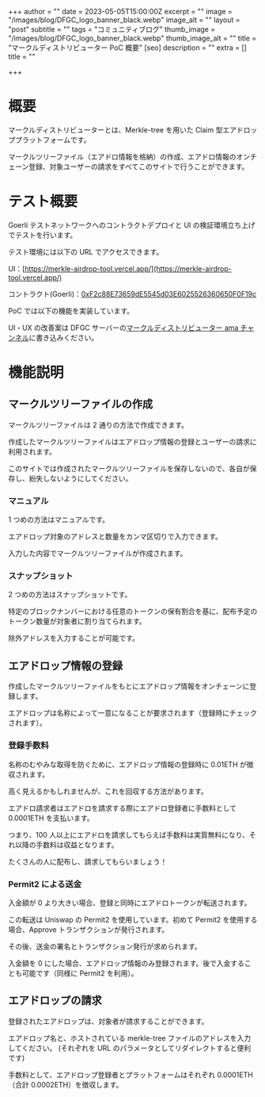 +++
author = ""
date = 2023-05-05T15:00:00Z
excerpt = ""
image = "/images/blog/DFGC_logo_banner_black.webp"
image_alt = ""
layout = "post"
subtitle = ""
tags = "コミュニティブログ"
thumb_image = "/images/blog/DFGC_logo_banner_black.webp"
thumb_image_alt = ""
title = "マークルディストリビューター PoC 概要"
[seo]
description = ""
extra = []
title = ""

+++

# 概要

マークルディストリビューターとは、Merkle-tree を用いた Claim 型エアドロッププラットフォームです。

マークルツリーファイル（エアドロ情報を格納）の作成、エアドロ情報のオンチェーン登録、対象ユーザーの請求をすべてこのサイトで行うことができます。

# テスト概要

Goerli テストネットワークへのコントラクトデプロイと UI の検証環境立ち上げでテストを行います。

テスト環境には以下の URL でアクセスできます。

UI：[https://merkle-airdrop-tool.vercel.app/](https://merkle-airdrop-tool.vercel.app/)

コントラクト(Goerli)：[0xF2c88E73659dE5545d03E6025526360650F0F19c](https://goerli.etherscan.io/address/0xF2c88E73659dE5545d03E6025526360650F0F19c)

PoC では以下の機能を実装しています。

UI・UX の改善案は DFGC サーバーの[マークルディストリビューター ama チャンネル](https://discord.com/channels/705052448418693180/1102226861330804766)に書き込みください。

# 機能説明

## マークルツリーファイルの作成

マークルツリーファイルは 2 通りの方法で作成できます。

作成したマークルツリーファイルはエアドロップ情報の登録とユーザーの請求に利用されます。

このサイトでは作成されたマークルツリーファイルを保存しないので、各自が保存し、紛失しないようにしてください。

### マニュアル

1 つめの方法はマニュアルです。

エアドロップ対象のアドレスと数量をカンマ区切りで入力できます。

入力した内容でマークルツリーファイルが作成されます。

### スナップショット

2 つめの方法はスナップショットです。

特定のブロックナンバーにおける任意のトークンの保有割合を基に、配布予定のトークン数量が対象者に割り当てられます。

除外アドレスを入力することが可能です。

## エアドロップ情報の登録

作成したマークルツリーファイルをもとにエアドロップ情報をオンチェーンに登録します。

エアドロップは名称によって一意になることが要求されます（登録時にチェックされます）。

### 登録手数料

名称のむやみな取得を防ぐために、エアドロップ情報の登録時に 0.01ETH が徴収されます。

高く見えるかもしれませんが、これを回収する方法があります。

エアドロ請求者はエアドロを請求する際にエアドロ登録者に手数料として 0.0001ETH を支払います。

つまり、100 人以上にエアドロを請求してもらえば手数料は実質無料になり、それ以降の手数料は収益となります。

たくさんの人に配布し、請求してもらいましょう！

### Permit2 による送金

入金額が 0 より大きい場合、登録と同時にエアドロトークンが転送されます。

この転送は Uniswap の Permit2 を使用しています。初めて Permit2 を使用する場合、Approve トランザクションが発行されます。

その後、送金の署名とトランザクション発行が求められます。

入金額を 0 にした場合、エアドロップ情報のみ登録されます。後で入金することも可能です（同様に Permit2 を利用）。

## エアドロップの請求

登録されたエアドロップは、対象者が請求することができます。

エアドロップ名と、ホストされている merkle-tree ファイルのアドレスを入力してください。
(それぞれを URL のパラメータとしてリダイレクトすると便利です)

手数料として、エアドロップ登録者とプラットフォームはそれぞれ 0.0001ETH（合計 0.0002ETH）を徴収します。
